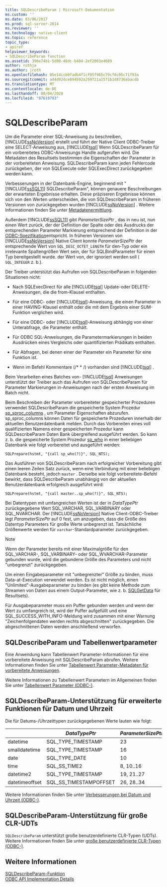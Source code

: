 ```yaml
---
title: SQLDescribeParam | Microsoft-Dokumentation
ms.custom: ''
ms.date: 03/06/2017
ms.prod: sql-server-2014
ms.reviewer: ''
ms.technology: native-client
ms.topic: reference
topic_type:
- apiref
helpviewer_keywords:
- SQLDescribeParam function
ms.assetid: 396e74b1-5d08-46dc-b404-2ef2003e4689
author: rothja
ms.author: jroth
ms.openlocfilehash: 05e14ccb0fadb4f1cf05f965c79cf8c05c71f93a
ms.sourcegitcommit: ad4d92dce894592a259721a1571b1d8736abacdb
ms.translationtype: MT
ms.contentlocale: de-DE
ms.lasthandoff: 08/04/2020
ms.locfileid: "87619793"
---
```

# <a name="sqldescribeparam"></a>SQLDescribeParam
  Um die Parameter einer SQL-Anweisung zu beschreiben, [!INCLUDE[ssNoVersion](../../includes/ssnoversion-md.md)] erstellt und führt der Native Client ODBC-Treiber eine SELECT-Anweisung aus, [!INCLUDE[tsql](../../includes/tsql-md.md)] Wenn SQLDescribeParam für ein vorbereitetes ODBC-Anweisungs Handle aufgerufen wird. Die Metadaten des Resultsets bestimmen die Eigenschaften der Parameter in der vorbereiteten Anweisung. SQLDescribeParam kann jeden Fehlercode zurückgeben, der von SQLExecute oder SQLExecDirect zurückgegeben werden kann.  
  
 Verbesserungen in der Datenbank-Engine, beginnend mit " [!INCLUDE[ssSQL11](../../includes/sssql11-md.md)] SQLDescribeParam", können genauere Beschreibungen der erwarteten Ergebnisse erhalten. Diese präziseren Ergebnisse können sich von den Werten unterscheiden, die von SQLDescribeParam in früheren Versionen von zurückgegeben wurden [!INCLUDE[ssNoVersion](../../includes/ssnoversion-md.md)] . Weitere Informationen finden Sie unter [Metadatenermittlung](../native-client/features/metadata-discovery.md).  
  
 Außerdem [!INCLUDE[ssSQL11](../../includes/sssql11-md.md)] gibt *ParameterSizePtr* , das in neu ist, nun einen Wert zurück, der der Definition der Spalte oder des Ausdrucks der entsprechenden Parameter Markierung entsprechend der Definition in der [ODBC-Spezifikation](https://go.microsoft.com/fwlink/?LinkId=207044)entspricht. In früheren Versionen von [!INCLUDE[ssNoVersion](../../includes/ssnoversion-md.md)] Native Client konnte *ParameterSizePtr* der entsprechende Wert von `SQL_DESC_OCTET_LENGTH` für den-Typ oder ein irrelevante Spaltengrößen Wert sein, der für SQLBindParameter für einen Typ bereitgestellt wurde. der Wert von, der ignoriert werden soll ( `SQL_INTEGER` z. b.).  
  
 Der Treiber unterstützt das Aufrufen von SQLDescribeParam in folgenden Situationen nicht:  
  
-   Nach SQLExecDirect für alle [!INCLUDE[tsql](../../includes/tsql-md.md)] Update-oder DELETE-Anweisungen, die die from-Klausel enthalten.  
  
-   Für eine ODBC- oder [!INCLUDE[tsql](../../includes/tsql-md.md)]-Anweisung, die einen Parameter in einer HAVING-Klausel enthält oder die mit dem Ergebnis einer SUM-Funktion verglichen wird.  
  
-   Für eine ODBC- oder [!INCLUDE[tsql](../../includes/tsql-md.md)]-Anweisung abhängig von einer Unterabfrage, die Parameter enthält.  
  
-   Für ODBC SQL-Anweisungen, die Parametermarkierungen in beiden Ausdrücken eines Vergleichs oder quantifizierten Prädikats enthalten.  
  
-   Für Abfragen, bei denen einer der Parameter ein Parameter für eine Funktion ist.  
  
-   Wenn im Befehl Kommentare (/* \* /) vorhanden sind [!INCLUDE[tsql](../../includes/tsql-md.md)] .  
  
 Beim Verarbeiten eines Batches von- [!INCLUDE[tsql](../../includes/tsql-md.md)] Anweisungen unterstützt der Treiber auch das Aufrufen von SQLDescribeParam für Parameter Markierungen in-Anweisungen nach der ersten Anweisung im Batch nicht.  
  
 Beim Beschreiben der Parameter vorbereiteter gespeicherter Prozeduren verwendet SQLDescribeParam die gespeicherte System Prozedur [sp_sproc_columns](/sql/relational-databases/system-stored-procedures/sp-sproc-columns-transact-sql) , um Parameter Eigenschaften abzurufen. sp_sproc_columns können Daten für gespeicherte Prozeduren innerhalb der aktuellen Benutzerdatenbank melden. Durch das Vorbereiten eines voll qualifizierten Namens einer gespeicherten Prozedur kann SQLDescribeParam Daten Bank übergreifend ausgeführt werden. So kann z. b. die gespeicherte System Prozedur [sp_who](/sql/relational-databases/system-stored-procedures/sp-who-transact-sql) in einer beliebigen Datenbank wie folgt vorbereitet und ausgeführt werden:  
  
```  
SQLPrepare(hstmt, "{call sp_who(?)}", SQL_NTS);  
```  
  
 Das Ausführen von SQLDescribeParam nach erfolgreicher Vorbereitung gibt einen leeren Zeilen Satz zurück, wenn eine Verbindung mit einer beliebigen Datenbank besteht, jedoch `master` . Derselbe wie folgt vorbereitete-Befehl bewirkt, dass SQLDescribeParam unabhängig von der aktuellen Benutzerdatenbank erfolgreich ausgeführt wird:  
  
```  
SQLPrepare(hstmt, "{call master..sp_who(?)}", SQL_NTS);  
```  
  
 Bei Datentypen mit umfangreichen Werten ist der in *DataTypePtr* zurückgegebene Wert SQL_VARCHAR, SQL_VARBINARY oder SQL_NVARCHAR. Der [!INCLUDE[ssNoVersion](../../includes/ssnoversion-md.md)] Native Client-ODBC-Treiber legt *ParameterSizePtr* auf 0 fest, um anzugeben, dass die Größe des Datentyp Parameters für große Werte unbegrenzt ist. Tatsächliche Größenwerte werden für `varchar`-Standardparameter zurückgegeben.  
  
> [!NOTE]  
>  Wenn der Parameter bereits mit einer Maximalgröße für den SQL_VARCHAR-, SQL_VARBINARY- oder SQL_WVARCHAR-Parameter gebunden wurde, wird die gebundene Größe des Parameters und nicht "unbegrenzt" zurückgegeben.  
  
 Um einen Eingabeparameter mit "unbegrenzter" Größe zu binden, muss Data-at-Execution verwendet werden. Es ist nicht möglich, einen "Unlimited"-Ausgabeparameter zu binden (es gibt keine Methode zum Streamen von Daten aus einem Output-Parameter, wie z. b. [SQLGetData](sqlgetdata.md) für Resultsets).  
  
 Für Ausgabeparameter muss ein Puffer gebunden werden und wenn der Wert zu umfangreich ist, wird der Puffer aufgefüllt und eine SQL_SUCCESS_WITH_INFO-Meldung wird zusammen mit einer Warnung "Zeichenfolgendaten werden rechts abgeschnitten" zurückgegeben. Die abgeschnittenen Daten werden anschließend verworfen.  
  
## <a name="sqldescribeparam-and-table-valued-parameters"></a>SQLDescribeParam und Tabellenwertparameter  
 Eine Anwendung kann Tabellenwert Parameter-Informationen für eine vorbereitete Anweisung mit SQLDescribeParam abrufen. Weitere Informationen finden Sie unter [Tabellenwert Parameter-Metadaten für vorbereitete Anweisungen](../native-client-odbc-table-valued-parameters/table-valued-parameter-metadata-for-prepared-statements.md).  
  
 Weitere Informationen zu Tabellenwert Parametern im Allgemeinen finden Sie unter [Tabellenwert Parameter &#40;ODBC-&#41;](../native-client-odbc-table-valued-parameters/table-valued-parameters-odbc.md).  
  
## <a name="sqldescribeparam-support-for-enhanced-date-and-time-features"></a>SQLDescribeParam-Unterstützung für erweiterte Funktionen für Datum und Uhrzeit  
 Die für Datums-/Uhrzeittypen zurückgegebenen Werte lauten wie folgt:  
  
||*DataTypePtr*|*ParameterSizePtr*|*Decimaldigitsptr*|  
|-|-------------------|------------------------|------------------------|  
|datetime|SQL_TYPE_TIMESTAMP|23|3|  
|smalldatetime|SQL_TYPE_TIMESTAMP|16|0|  
|date|SQL_TYPE_DATE|10|0|  
|time|SQL_SS_TIME2|8, 10..16|0..7|  
|datetime2|SQL_TYPE_TIMESTAMP|19, 21..27|0..7|  
|datetimeoffset|SQL_SS_TIMESTAMPOFFSET|26, 28..34|0..7|  
  
 Weitere Informationen finden Sie unter [Verbesserungen bei Datum und Uhrzeit &#40;ODBC-&#41;](../native-client-odbc-date-time/date-and-time-improvements-odbc.md).  
  
## <a name="sqldescribeparam-support-for-large-clr-udts"></a>SQLDescribeParam-Unterstützung für große CLR-UDTs  
 `SQLDescribeParam` unterstützt große benutzerdefinierte CLR-Typen (UDTs). Weitere Informationen finden Sie unter [große benutzerdefinierte CLR-Typen &#40;ODBC-&#41;](../../relational-databases/native-client/odbc/large-clr-user-defined-types-odbc.md).  
  
## <a name="see-also"></a>Weitere Informationen  
 [SQLDescribeParam-Funktion](https://go.microsoft.com/fwlink/?LinkId=59339)   
 [ODBC API Implementation Details](../../relational-databases/native-client-odbc-api/odbc-api-implementation-details.md)  
  
  
